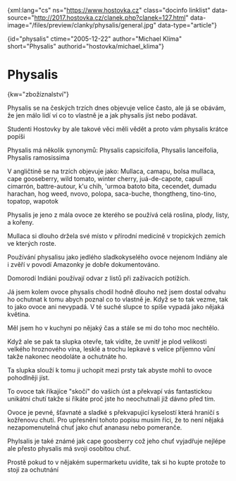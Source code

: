 
{xml:lang="cs" ns="https://www.hostovka.cz" class="docinfo linklist" data-source="http://2017.hostovka.cz/clanek.php?clanek=127.html" data-image="/files/preview/clanky/physalis/general.jpg" data-type="article"}

{id="physalis" ctime="2005-12-22" author="Michael Klíma" short="Physalis" authorid="hostovka/michael_klima"}

# Physalis

<!-- generated attribute kw by user_udpatekw.sh on 2019-03-13, do not edit -->

{kw="zbožíznalství"}

Physalis se na českých trzích dnes objevuje velice často, ale já se obávám, že jen málo lidí ví co to vlastně je a jak physalis jíst nebo podávat.

Studenti Hostovky by ale takové věci měli vědět a proto vám physalis krátce popíši

Physalis má několik synonymů: Physalis capsicifolia, Physalis lanceifolia, Physalis ramosissima

V angličtině se na trzích objevuje jako: Mullaca, camapu, bolsa mullaca, cape gooseberry, wild tomato, winter cherry, juá-de-capote, capulí cimarrón, battre-autour, k'u chih, 'urmoa batoto bita, cecendet, dumadu harachan, hog weed, nvovo, polopa, saca-buche, thongtheng, tino-tino, topatop, wapotok

Physalis je jeno z mála ovoce ze kterého se používá celá roslina, plody, listy, a kořeny.

Mullaca si dlouho držela své místo v přírodní medicíně v tropických zemích ve kterých roste.

Používání physalisu jako jedlého sladkokyselého ovoce nejenom Indiány ale i zvěří v povodí Amazonky je dobře dokumentováno.

Domorodí Indiáni používají odvar z listů při zažívacích potížích.

Já jsem kolem ovoce physalis chodil hodně dlouho než jsem dostal odvahu ho ochutnat k tomu abych poznal co to vlastně je. Když se to tak vezme, tak to jako ovoce ani nevypadá. V té suché slupce to spíše vypadá jako nějaká květina.

Měl jsem ho v kuchyni po nějaký čas a stále se mi do toho moc nechtělo.

Když ale se pak ta slupka otevře, tak vidíte, že uvnitř je plod velikosti velkého hroznového vína, lesklé a trochu lepkavé s velice příjemno vůní takže nakonec neodoláte a ochutnáte ho.

Ta slupka slouží k tomu ji uchopit mezi prsty tak abyste mohli to ovoce pohodlněji jíst.

To ovoce tak říkajíce "skočí" do vašich úst a překvapí vás fantastickou unikátní chutí takže si říkáte proč jste ho neochutnali již dávno před tím.

Ovoce je pevné, šťavnaté a sladké s překvapujicí kyselostí která hraničí s kožřenovu chutí. Pro upřesnění tohoto popisu musím říci, že to není nějaká nezapomenutelná chuť jako chuť ananasu nebo pomeranče.

Phylsalis je také známé jak cape goosberry což jeho chuť vyjadřuje nejlépe ale přesto physalis má svoji osobitou chuť.

Prostě pokud to v nějakém supermarketu uvidíte, tak si ho kupte protože to stojí za ochutnání

